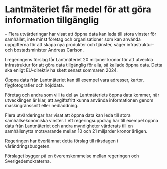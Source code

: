 # Lantmäteriet får medel för att göra information tillgänglig

– Flera utvärderingar har visat att öppna data kan leda till stora vinster för samhället, inte minst företag och organisationer som kan använda uppgifterna för att skapa nya produkter och tjänster, säger infrastruktur\- och bostadsminister Andreas Carlson.

I regeringens förslag får Lantmäteriet 20 miljoner kronor för att utveckla infrastruktur för att göra data tillgänglig för alla, så kallade öppna data. Detta ska enligt EU\-direktiv ha skett senast sommaren 2024\.

Öppna data från Lantmäteriet kan till exempel vara adresser, kartor, flygfotografier och höjddata.

Företag och andra som vill ta del av Lantmäteriets öppna data kommer, när utvecklingen är klar, att avgiftsfritt kunna använda informationen genom maskingränssnitt eller nedladdning.

Flera utvärderingar har visat att öppna data kan leda till stora samhällsekonomiska vinster. I ett regeringsuppdrag har till exempel öppna data från Lantmäteriet och andra myndigheter värderats till en samhällsnytta motsvarande mellan 10 och 21 miljarder kronor årligen.

Regeringen har överlämnat detta förslag till riksdagen i vårändringsbudgeten.

Förslaget bygger på en överenskommelse mellan regeringen och Sverigedemokraterna.
